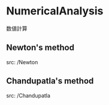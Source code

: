 # NumericalAnalysis
数値計算

## Newton's method
src: /Newton


## Chandupatla's method
src: /Chandupatla

